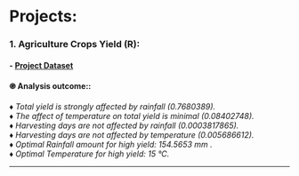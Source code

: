 # **Projects:**

### 1. Agriculture Crops Yield (R):
#### - [Project Dataset]()

#### ֎ Analysis outcome::
♦ *Total yield is strongly affected by rainfall (0.7680389).* <br>
♦ *The affect of temperature on total yield is minimal (0.08402748).* <br>
♦ *Harvesting days are not affected by rainfall (0.0003817865).* <br>
♦ *Harvesting days are not affected by temperature (0.005686612).* <br>
♦ *Optimal Rainfall amount for high yield: 154.5653 mm .* <br>
♦ *Optimal Temperature for high yield: 15 °C.* <br>

---

